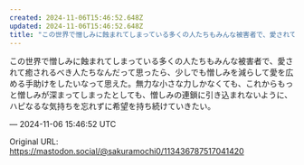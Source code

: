 ```yaml
---
created: 2024-11-06T15:46:52.648Z
updated: 2024-11-06T15:46:52.648Z
title: "この世界で憎しみに蝕まれてしまっている多くの人たちもみんな被害者で、愛されて癒さ[...]"
---
```


<p>この世界で憎しみに蝕まれてしまっている多くの人たちもみんな被害者で、愛されて癒されるべき人たちなんだって思ったら、少しでも憎しみを減らして愛を広める手助けをしたいなって思えた。無力な小さな力しかなくても、これからもっと憎しみが深まってしまったとしても、憎しみの連鎖に引き込まれないように、ハピなるな気持ちを忘れずに希望を持ち続けていきたい。</p>

&mdash; 2024-11-06 15:46:52 UTC

Original URL: https://mastodon.social/@sakuramochi0/113436787517041420
